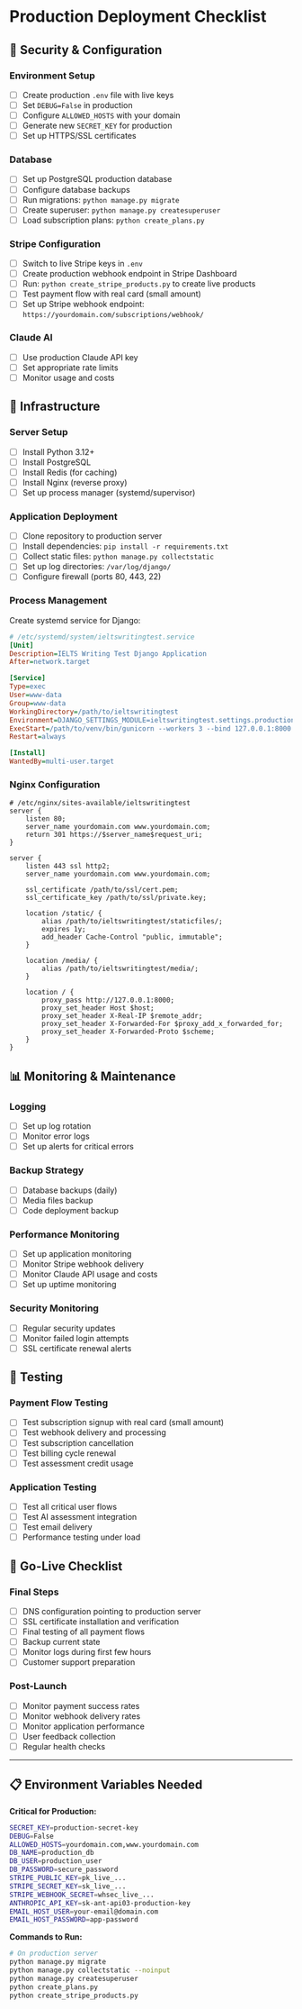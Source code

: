 # Production Deployment Checklist

## 🔐 **Security & Configuration**

### **Environment Setup**
- [ ] Create production `.env` file with live keys
- [ ] Set `DEBUG=False` in production
- [ ] Configure `ALLOWED_HOSTS` with your domain
- [ ] Generate new `SECRET_KEY` for production
- [ ] Set up HTTPS/SSL certificates

### **Database**
- [ ] Set up PostgreSQL production database
- [ ] Configure database backups
- [ ] Run migrations: `python manage.py migrate`
- [ ] Create superuser: `python manage.py createsuperuser`
- [ ] Load subscription plans: `python create_plans.py`

### **Stripe Configuration**
- [ ] Switch to live Stripe keys in `.env`
- [ ] Create production webhook endpoint in Stripe Dashboard
- [ ] Run: `python create_stripe_products.py` to create live products
- [ ] Test payment flow with real card (small amount)
- [ ] Set up Stripe webhook endpoint: `https://yourdomain.com/subscriptions/webhook/`

### **Claude AI**
- [ ] Use production Claude API key
- [ ] Set appropriate rate limits
- [ ] Monitor usage and costs

## 🚀 **Infrastructure**

### **Server Setup**
- [ ] Install Python 3.12+
- [ ] Install PostgreSQL
- [ ] Install Redis (for caching)
- [ ] Install Nginx (reverse proxy)
- [ ] Set up process manager (systemd/supervisor)

### **Application Deployment**
- [ ] Clone repository to production server
- [ ] Install dependencies: `pip install -r requirements.txt`
- [ ] Collect static files: `python manage.py collectstatic`
- [ ] Set up log directories: `/var/log/django/`
- [ ] Configure firewall (ports 80, 443, 22)

### **Process Management**
Create systemd service for Django:

```ini
# /etc/systemd/system/ieltswritingtest.service
[Unit]
Description=IELTS Writing Test Django Application
After=network.target

[Service]
Type=exec
User=www-data
Group=www-data
WorkingDirectory=/path/to/ieltswritingtest
Environment=DJANGO_SETTINGS_MODULE=ieltswritingtest.settings.production
ExecStart=/path/to/venv/bin/gunicorn --workers 3 --bind 127.0.0.1:8000 ieltswritingtest.wsgi:application
Restart=always

[Install]
WantedBy=multi-user.target
```

### **Nginx Configuration**
```nginx
# /etc/nginx/sites-available/ieltswritingtest
server {
    listen 80;
    server_name yourdomain.com www.yourdomain.com;
    return 301 https://$server_name$request_uri;
}

server {
    listen 443 ssl http2;
    server_name yourdomain.com www.yourdomain.com;

    ssl_certificate /path/to/ssl/cert.pem;
    ssl_certificate_key /path/to/ssl/private.key;

    location /static/ {
        alias /path/to/ieltswritingtest/staticfiles/;
        expires 1y;
        add_header Cache-Control "public, immutable";
    }

    location /media/ {
        alias /path/to/ieltswritingtest/media/;
    }

    location / {
        proxy_pass http://127.0.0.1:8000;
        proxy_set_header Host $host;
        proxy_set_header X-Real-IP $remote_addr;
        proxy_set_header X-Forwarded-For $proxy_add_x_forwarded_for;
        proxy_set_header X-Forwarded-Proto $scheme;
    }
}
```

## 📊 **Monitoring & Maintenance**

### **Logging**
- [ ] Set up log rotation
- [ ] Monitor error logs
- [ ] Set up alerts for critical errors

### **Backup Strategy**
- [ ] Database backups (daily)
- [ ] Media files backup
- [ ] Code deployment backup

### **Performance Monitoring**
- [ ] Set up application monitoring
- [ ] Monitor Stripe webhook delivery
- [ ] Monitor Claude API usage and costs
- [ ] Set up uptime monitoring

### **Security Monitoring**
- [ ] Regular security updates
- [ ] Monitor failed login attempts
- [ ] SSL certificate renewal alerts

## 🧪 **Testing**

### **Payment Flow Testing**
- [ ] Test subscription signup with real card (small amount)
- [ ] Test webhook delivery and processing
- [ ] Test subscription cancellation
- [ ] Test billing cycle renewal
- [ ] Test assessment credit usage

### **Application Testing**
- [ ] Test all critical user flows
- [ ] Test AI assessment integration
- [ ] Test email delivery
- [ ] Performance testing under load

## 🚨 **Go-Live Checklist**

### **Final Steps**
- [ ] DNS configuration pointing to production server
- [ ] SSL certificate installation and verification
- [ ] Final testing of all payment flows
- [ ] Backup current state
- [ ] Monitor logs during first few hours
- [ ] Customer support preparation

### **Post-Launch**
- [ ] Monitor payment success rates
- [ ] Monitor webhook delivery rates
- [ ] Monitor application performance
- [ ] User feedback collection
- [ ] Regular health checks

---

## 📋 **Environment Variables Needed**

**Critical for Production:**
```bash
SECRET_KEY=production-secret-key
DEBUG=False
ALLOWED_HOSTS=yourdomain.com,www.yourdomain.com
DB_NAME=production_db
DB_USER=production_user
DB_PASSWORD=secure_password
STRIPE_PUBLIC_KEY=pk_live_...
STRIPE_SECRET_KEY=sk_live_...
STRIPE_WEBHOOK_SECRET=whsec_live_...
ANTHROPIC_API_KEY=sk-ant-api03-production-key
EMAIL_HOST_USER=your-email@domain.com
EMAIL_HOST_PASSWORD=app-password
```

**Commands to Run:**
```bash
# On production server
python manage.py migrate
python manage.py collectstatic --noinput
python manage.py createsuperuser
python create_plans.py
python create_stripe_products.py
```